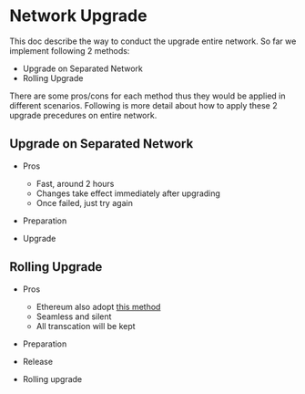 # Network Upgrade

This doc describe the way to conduct the upgrade entire network. So far we implement following 2 methods:

- Upgrade on Separated Network
- Rolling Upgrade

There are some pros/cons for each method thus they would be applied in different scenarios. Following is more detail about how to apply these 2 upgrade precedures on entire network.

## Upgrade on Separated Network
- Pros
  - Fast, around 2 hours
  - Changes take effect immediately after upgrading
  - Once failed, just try again

- Preparation

- Upgrade

## Rolling Upgrade
- Pros
  - Ethereum also adopt [this method](https://blog.ethereum.org/2019/02/22/ethereum-constantinople-st-petersburg-upgrade-announcement/)
  - Seamless and silent
  - All transcation will be kept

- Preparation

- Release

- Rolling upgrade
